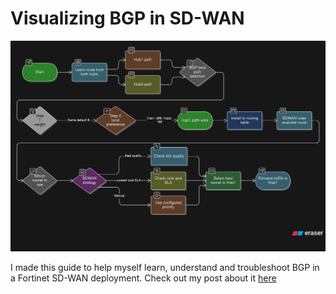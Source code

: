 # Visualizing BGP in SD-WAN

![spoke-path-selection](./mermaid-spoke-path.png)

I made this guide to help myself learn, understand and troubleshoot BGP in a Fortinet SD-WAN deployment. Check out my post about it [here](https://kcco.io/blog/visualizing_bgp_in_sd-wan)

